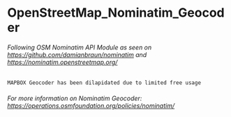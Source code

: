 # OpenStreetMap_Nominatim_Geocoder  

###### Following OSM Nominatim API Module as seen on https://github.com/damianbraun/nominatim and https://nominatim.openstreetmap.org/

`MAPBOX Geocoder has been dilapidated due to limited free usage`

###### For more information on Nominatim Geocoder: https://operations.osmfoundation.org/policies/nominatim/
